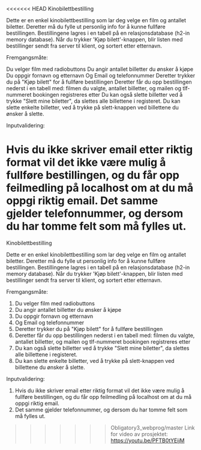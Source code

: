 <<<<<<< HEAD
Kinobilettbestilling

Dette er en enkel kinobilettbestilling som lar deg velge en film og antallet biletter. Deretter må du fylle ut personlig info for å kunne fullføre bestillingen. Bestillingene lagres i en tabell på en relasjonsdatabase (h2-in memory database). Når du trykker 'Kjøp bilett'-knappen, blir listen med bestillinger sendt fra server til klient, og sortert etter etternavn.

Fremgangsmåte:

Du velger film med radiobuttons
Du angir antallet billetter du ønsker å kjøpe
Du oppgir fornavn og etternavn
Og Email og telefonnummer
Deretter trykker du på "Kjøp bilett" for å fullføre bestillingen
Deretter får du opp bestillingen nederst i en tabell med: filmen du valgte, antallet billetter, og mailen og tlf-nummeret bookingen registreres etter
Du kan også slette billetter ved å trykke "Slett mine biletter", da slettes alle billettene i registeret.
Du kan slette enkelte billetter, ved å trykke på slett-knappen ved billettene du ønsker å slette.

Inputvalidering:

Hvis du ikke skriver email etter riktig format vil det ikke være mulig å fullføre bestillingen, og du får opp feilmedling på localhost om at du må oppgi riktig email.
Det samme gjelder telefonnummer, og dersom du har tomme felt som må fylles ut.
=======
Kinobilettbestilling 

Dette er en enkel kinobilettbestilling som lar deg velge en film og antallet biletter. Deretter må du fylle ut personlig info for å kunne fullføre bestillingen.
Bestillingene lagres i en tabell på en relasjonsdatabase (h2-in memory database). 
Når du trykker 'Kjøp bilett'-knappen, blir listen med bestillinger sendt fra server til klient, og sortert etter etternavn.

Fremgangsmåte: 
1. Du velger film med radiobuttons
2. Du angir antallet billetter du ønsker å kjøpe
3. Du oppgir fornavn og etternavn
4. Og Email og telefonnummer
5. Deretter trykker du på "Kjøp bilett" for å fullføre bestillingen
7. Deretter får du opp bestillingen nederst i en tabell med: 
   filmen du valgte, antallet billetter, og mailen og tlf-nummeret bookingen registreres etter
8. Du kan også slette billetter ved å trykke "Slett mine biletter", da slettes alle billettene i registeret.
9. Du kan slette enkelte billetter, ved å trykke på slett-knappen ved billettene du ønsker å slette.

Inputvalidering: 
1. Hvis du ikke skriver email etter riktig format vil det ikke være mulig å fullføre bestillingen, og du får opp feilmedling på localhost om at du må oppgi riktig email.
2. Det samme gjelder telefonnummer, og dersom du har tomme felt som må fylles ut.









>>>>>>> Obligatory3_webprog/master
Link for video av prosjektet: https://youtu.be/PFTB0tYEijM
